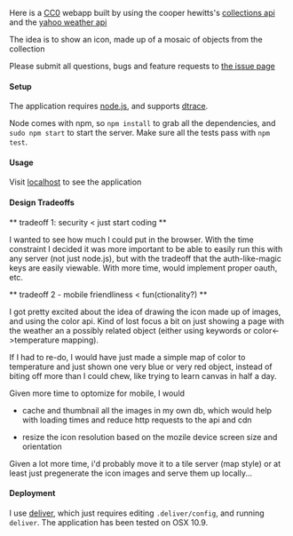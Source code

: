 Here is a [CC0][] webapp built by using the cooper hewitts's [collections api][] and the [yahoo weather api][]

The idea is to show an icon, made up of a mosaic of objects from the collection

Please submit all questions, bugs and feature requests to [the issue page][]

#### Setup
  
  The application requires [node.js][], and supports [dtrace][].

  Node comes with npm, so `npm install` to grab all the dependencies, and `sudo npm start` to start the server. Make sure all the tests pass with `npm test`.

#### Usage

  Visit [localhost][] to see the application

#### Design Tradeoffs

** tradeoff 1: security < just start coding **

I wanted to see how much I could put in the browser. With the time constraint I decided it was more important to be able to easily run this with any server (not just node.js), but with the tradeoff that the auth-like-magic keys are easily viewable. With more time, would implement proper oauth, etc.

** tradeoff 2 - mobile friendliness < fun(ctionality?) **

I got pretty excited about the idea of drawing the icon made up of images, and using the color api. Kind of lost focus a bit on just showing a page with the weather an a possibly related object (either using keywords or color<->temperature mapping).

If I had to re-do, I would have just made a simple map of color to temperature and just shown one very blue or very red object, instead of biting off more than I could chew, like trying to learn canvas in half a day.

Given more time to optomize for mobile, I would

* cache and thumbnail all the images in my own db, which would help with loading times and reduce http requests to the api and cdn

* resize the icon resolution based on the mozile device screen size and orientation

Given a lot more time, i'd probably move it to a tile server (map style) or at least just pregenerate the icon images and serve them up locally...

#### Deployment

  I use [deliver][], which just requires editing `.deliver/config`, and running `deliver`. The application has been tested on OSX 10.9.

[CC0]: http://creativecommons.org/publicdomain/zero/1.0
[collections api]: https://collection.cooperhewitt.org/api
[yahoo weather api]: http://developer.yahoo.com/weather/
[the issue page]: https://github.com/jedahan/cooperweather/issues

[node.js]: http://nodejs.org
[DTrace]: http://mcavage.github.com/node-restify/#DTrace

[localhost]: http://localhost
[swagger]: http://swagger.wordnik.com
[restify]: http://mcavage.github.com/node-restify

[deliver]: https://github.com/gerhard/deliver